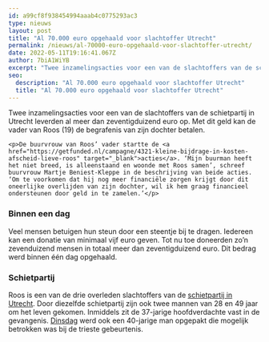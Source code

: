 ```yaml
---
id: a99cf8f938454994aaab4c0775293ac3
type: nieuws
layout: post
title: "Al 70.000 euro opgehaald voor slachtoffer Utrecht"
permalink: /nieuws/al-70000-euro-opgehaald-voor-slachtoffer-utrecht/
date: 2022-05-11T19:16:41.067Z
author: 7biA1WiYB
excerpt: "Twee inzamelingsacties voor een van de slachtoffers van de schietpartij in Utrecht leverden al meer dan zeventigduizend euro op. Met dit geld kan de vader van Roos (19) de begrafenis van zijn dochter betalen.  "
seo:
  description: "Al 70.000 euro opgehaald voor slachtoffer Utrecht"
  title: "Al 70.000 euro opgehaald voor slachtoffer Utrecht"
---
```

Twee inzamelingsacties voor een van de slachtoffers van de schietpartij in Utrecht leverden al meer dan zeventigduizend euro op. Met dit geld kan de vader van Roos (19) de begrafenis van zijn dochter betalen.  

    <p>De buurvrouw van Roos’ vader startte de <a href="https://getfunded.nl/campagne/4321-kleine-bijdrage-in-kosten-afscheid-lieve-roos" target="_blank">acties</a>. ‘Mijn buurman heeft het niet breed, is alleenstaand en woonde met Roos samen’, schreef buurvrouw Martje Beniest-Kleppe in de beschrijving van beide acties. ‘Om te voorkomen dat hij nog meer financiële zorgen krijgt door dit oneerlijke overlijden van zijn dochter, wil ik hem graag financieel ondersteunen door geld in te zamelen.’</p>
<h3>Binnen een dag</h3>
<p>Veel mensen betuigen hun steun door een steentje bij te dragen. Iedereen kan een donatie van minimaal vijf euro geven. Tot nu toe doneerden zo’n zevenduizend mensen in totaal meer dan zeventigduizend euro. Dit bedrag werd binnen één dag opgehaald.</p>
<h3>Schietpartij</h3>
<p>Roos is een van de drie overleden slachtoffers van de <a href="https://original.sevendays.nl/nieuws/dit-wat-we-weten-over-de-aanslag-utrecht">schietpartij in Utrecht</a>. Door diezelfde schietpartij zijn ook twee mannen van 28 en 49 jaar om het leven gekomen. Inmiddels zit de 37-jarige hoofdverdachte vast in de gevangenis. <a href="https://nos.nl/artikel/2276762-nieuwe-verdachte-opgepakt-voor-aanslag-utrecht.html" target="_blank">Dinsdag</a> werd ook een 40-jarige man opgepakt die mogelijk betrokken was bij de trieste gebeurtenis.</p>  
